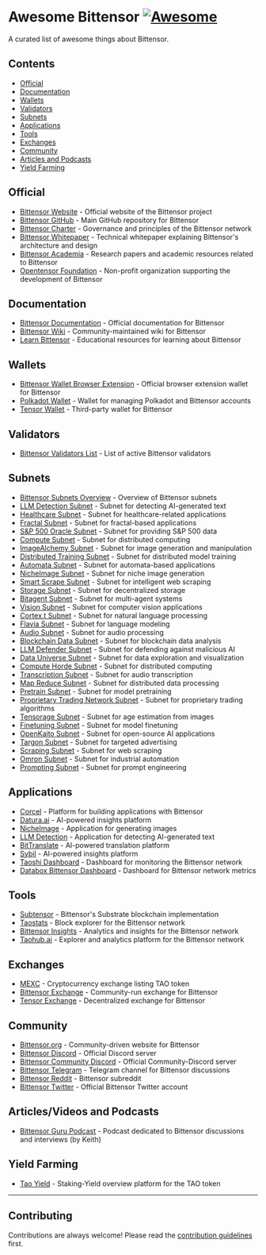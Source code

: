 # Awesome Bittensor [![Awesome](https://awesome.re/badge.svg)](https://awesome.re)

A curated list of awesome things about Bittensor.

## Contents

- [Official](#official)
- [Documentation](#documentation)
- [Wallets](#wallets)
- [Validators](#validators)
- [Subnets](#subnets)
- [Applications](#applications)
- [Tools](#tools)
- [Exchanges](#exchanges)
- [Community](#community)
- [Articles and Podcasts](#articles-and-podcasts)
- [Yield Farming](#yield-farming)

## Official

- [Bittensor Website](https://bittensor.com/) - Official website of the Bittensor project
- [Bittensor GitHub](https://github.com/opentensor/bittensor) - Main GitHub repository for Bittensor
- [Bittensor Charter](https://github.com/opentensor/bittensor-charter) - Governance and principles of the Bittensor network
- [Bittensor Whitepaper](https://bittensor.com/whitepaper) - Technical whitepaper explaining Bittensor's architecture and design
- [Bittensor Academia](https://bittensor.com/academia) - Research papers and academic resources related to Bittensor
- [Opentensor Foundation](https://opentensor.ai/) - Non-profit organization supporting the development of Bittensor

## Documentation

- [Bittensor Documentation](https://docs.bittensor.com/) - Official documentation for Bittensor
- [Bittensor Wiki](https://bittensorwiki.com/) - Community-maintained wiki for Bittensor
- [Learn Bittensor](https://learnbittensor.org/) - Educational resources for learning about Bittensor

## Wallets

- [Bittensor Wallet Browser Extension](https://bittensor.com/wallet) - Official browser extension wallet for Bittensor
- [Polkadot Wallet](https://polkadot.js.org/apps/#/accounts) - Wallet for managing Polkadot and Bittensor accounts
- [Tensor Wallet](https://tensorwallet.ca/) - Third-party wallet for Bittensor

## Validators

- [Bittensor Validators List](https://bittensor.org/bittensor-validators-list/) - List of active Bittensor validators

## Subnets

- [Bittensor Subnets Overview](https://docs.bittensor.com/subnets) - Overview of Bittensor subnets
- [LLM Detection Subnet](https://github.com/It-s-AI/llm-detection) - Subnet for detecting AI-generated text
- [Healthcare Subnet](https://github.com/bthealthcare/healthcare-subnet) - Subnet for healthcare-related applications
- [Fractal Subnet](https://github.com/fractal-net/fractal) - Subnet for fractal-based applications
- [S&P 500 Oracle Subnet](https://github.com/teast21/snpOracle) - Subnet for providing S&P 500 data
- [Compute Subnet](https://github.com/neuralinternet/compute-subnet/) - Subnet for distributed computing
- [ImageAlchemy Subnet](https://github.com/Supreme-Emperor-Wang/ImageAlchemy/) - Subnet for image generation and manipulation
- [Distributed Training Subnet](https://github.com/bit-current/DistributedTraining) - Subnet for distributed model training
- [Automata Subnet](https://github.com/vn-automata/bt-automata) - Subnet for automata-based applications
- [NicheImage Subnet](https://github.com/NicheTensor/NicheImage/) - Subnet for niche image generation
- [Smart Scrape Subnet](https://github.com/surcyf123/smart-scrape/) - Subnet for intelligent web scraping
- [Storage Subnet](https://github.com/ifrit98/storage-subnet/) - Subnet for decentralized storage
- [Bitagent Subnet](https://github.com/RogueTensor/bitagent_subnet) - Subnet for multi-agent systems
- [Vision Subnet](https://github.com/namoray/vision/) - Subnet for computer vision applications
- [Cortex.t Subnet](https://github.com/corcel-api/cortex.t/) - Subnet for natural language processing
- [Flavia Subnet](https://github.com/CortexLM/flavia/) - Subnet for language modeling
- [Audio Subnet](https://github.com/UncleTensor/AudioSubnet/) - Subnet for audio processing
- [Blockchain Data Subnet](https://github.com/blockchain-insights/blockchain-data-subnet/) - Subnet for blockchain data analysis
- [LLM Defender Subnet](https://github.com/ceterum1/llm-defender-subnet/) - Subnet for defending against malicious AI
- [Data Universe Subnet](https://github.com/RusticLuftig/data-universe/) - Subnet for data exploration and visualization
- [Compute Horde Subnet](https://github.com/backend-developers-ltd/ComputeHorde) - Subnet for distributed computing
- [Transcription Subnet](https://github.com/Cazure8/transcription-subnet) - Subnet for audio transcription
- [Map Reduce Subnet](https://github.com/dream-well/map-reduce-subnet/) - Subnet for distributed data processing
- [Pretrain Subnet](https://github.com/unconst/pretrain-subnet/) - Subnet for model pretraining
- [Proprietary Trading Network Subnet](https://github.com/taoshidev/proprietary-trading-network) - Subnet for proprietary trading algorithms
- [Tensorage Subnet](https://github.com/tensorage/tensorage/) - Subnet for age estimation from images
- [Finetuning Subnet](https://github.com/NousResearch/finetuning-subnet) - Subnet for model finetuning
- [OpenKaito Subnet](https://github.com/OpenKaito/openkaito) - Subnet for open-source AI applications
- [Targon Subnet](https://github.com/manifold-inc/targon/) - Subnet for targeted advertising
- [Scraping Subnet](https://github.com/gitphantomman/scraping_subnet/) - Subnet for web scraping
- [Omron Subnet](https://github.com/inference-labs-inc/omron-subnet) - Subnet for industrial automation
- [Prompting Subnet](https://github.com/opentensor/prompting) - Subnet for prompt engineering

## Applications

- [Corcel](https://app.corcel.io/) - Platform for building applications with Bittensor
- [Datura.ai](https://datura.ai/) - AI-powered insights platform
- [NicheImage](https://nicheimage.streamlit.app/) - Application for generating images
- [LLM Detection](https://its-ai.streamlit.app/) - Application for detecting AI-generated text
- [BitTranslate](https://www.bittranslate.io/) - AI-powered translation platform
- [Sybil](https://sybil.com/) - AI-powered insights platform
- [Taoshi Dashboard](https://dashboard.taoshi.io/) - Dashboard for monitoring the Bittensor network
- [Databox Bittensor Dashboard](https://app.databox.com/datawall/6421d7c725ecbcad689b622338546a9145b82b46577cf67?boardId=1313342) - Dashboard for Bittensor network metrics

## Tools

- [Subtensor](https://github.com/opentensor/subtensor) - Bittensor's Substrate blockchain implementation
- [Taostats](https://taostats.io/) - Block explorer for the Bittensor network
- [Bittensor Insights](https://www.bittensor-insights.com/) - Analytics and insights for the Bittensor network
- [Taohub.ai](https://taohub.ai/) - Explorer and analytics platform for the Bittensor network

## Exchanges

- [MEXC](https://www.mexc.com/exchange/TAO_USDT) - Cryptocurrency exchange listing TAO token
- [Bittensor Exchange](https://bittensor.exchange/) - Community-run exchange for Bittensor
- [Tensor Exchange](https://tensor.exchange/) - Decentralized exchange for Bittensor

## Community

- [Bittensor.org](https://bittensor.org/) - Community-driven website for Bittensor
- [Bittensor Discord](https://discord.gg/bittensor) - Official Discord server
- [Bittensor Community Discord](https://discord.gg/J3rdF4f8QE) - Official Community-Discord server
- [Bittensor Telegram](https://t.me/bittensor) - Telegram channel for Bittensor discussions
- [Bittensor Reddit](https://www.reddit.com/r/bittensor_/) - Bittensor subreddit
- [Bittensor Twitter](https://twitter.com/bittensor_) - Official Bittensor Twitter account

## Articles/Videos and Podcasts

- [Bittensor Guru Podcast](https://www.youtube.com/channel/UCxFVYdYxLhKhBQoQSPJoB8A) - Podcast dedicated to Bittensor discussions and interviews (by Keith)

## Yield Farming

- [Tao Yield](https://taoyield.com/) - Staking-Yield overview platform for the TAO token

---

## Contributing

Contributions are always welcome! Please read the [contribution guidelines](CONTRIBUTING.md) first.
